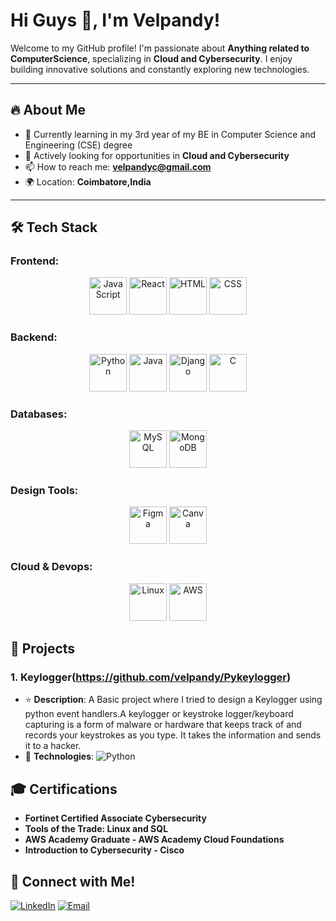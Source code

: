 # Hi Guys 👋, I'm Velpandy!

Welcome to my GitHub profile! I'm passionate about **Anything related to ComputerScience**, specializing in **Cloud and Cybersecurity**. I enjoy building innovative solutions and constantly exploring new technologies.

---

## 🔥 About Me
- 🌱 Currently learning in my 3rd year of my BE in Computer Science and Engineering (CSE) degree
- 💼 Actively looking for opportunities in **Cloud and Cybersecurity**
- 📫 How to reach me: **velpandyc@gmail.com**
- 🌍 Location: **Coimbatore,India**

---

## 🛠️ Tech Stack



### Frontend:
<p align="center">
  <img src="https://cdn.jsdelivr.net/gh/devicons/devicon/icons/javascript/javascript-original.svg" alt="JavaScript" width="60" height="60"/>
  <img src="https://cdn.jsdelivr.net/gh/devicons/devicon/icons/react/react-original.svg" alt="React" width="60" height="60"/>
  <img src="https://cdn.jsdelivr.net/gh/devicons/devicon/icons/html5/html5-original.svg" alt="HTML" width="60" height="60"/>
  <img src="https://cdn.jsdelivr.net/gh/devicons/devicon/icons/css3/css3-original.svg" alt="CSS" width="60" height="60"/>
</p>

### Backend:
<p align="center">
  <img src="https://cdn.jsdelivr.net/gh/devicons/devicon/icons/python/python-original.svg" alt="Python" width="60" height="60"/>
  <img src="https://cdn.jsdelivr.net/gh/devicons/devicon/icons/java/java-original.svg" alt="Java" width="60" height="60"/>
  <img src="https://th.bing.com/th?id=OIP.HVKOLLX7wprRbHTl2IPDcQHaDX&w=298&h=135&c=10&rs=1&qlt=99&bgcl=fffffe&r=0&o=6&cb=13&dpr=1.3&pid=MultiSMRSV2Source" alt="Django" width="60" height="60"/>
  <img src="https://cdn.jsdelivr.net/gh/devicons/devicon/icons/c/c-original.svg" alt="C" width="60" height="60"/>
</p>

### Databases:
<p align="center">
  <img src="https://cdn.jsdelivr.net/gh/devicons/devicon/icons/mysql/mysql-original.svg" alt="MySQL" width="60" height="60"/>
  <img src="https://cdn.jsdelivr.net/gh/devicons/devicon/icons/mongodb/mongodb-original.svg" alt="MongoDB" width="60" height="60"/>
</p>

### Design Tools:
<p align="center">
  <img src="https://cdn.jsdelivr.net/gh/devicons/devicon/icons/figma/figma-original.svg" alt="Figma" width="60" height="60"/>
  <img src="https://cdn.jsdelivr.net/gh/devicons/devicon/icons/canva/canva-original.svg" alt="Canva" width="60" height="60"/>
</p>

### Cloud & Devops:
<p align="center">
  <img src="https://cdn.jsdelivr.net/gh/devicons/devicon/icons/linux/linux-original.svg" alt="Linux" width="60" height="60"/>
  <img src="https://th.bing.com/th/id/OIP.TbSXn2jIKNB-Nenc3_obiwAAAA?rs=1&pid=ImgDetMain" alt="AWS" width="60" height="60"/>
</p>

## 🚀 Projects
### 1. Keylogger(https://github.com/velpandy/Pykeylogger)
   - ⭐ **Description**: A Basic project where I tried to design a Keylogger using python event handlers.A keylogger or keystroke logger/keyboard capturing is a form of malware or hardware that keeps track of and records your keystrokes as you type. It takes the information and sends it to a hacker.
   - 🔧 **Technologies**:  ![Python](https://img.shields.io/badge/-Python-05122A?style=flat&logo=python&logoColor=white&height=40)


## 🎓 Certifications
- **Fortinet Certified Associate Cybersecurity** 
- **Tools of the Trade: Linux and SQL**
- **AWS Academy Graduate - AWS Academy Cloud Foundations**
- **Introduction to Cybersecurity - Cisco**


## 🤝 Connect with Me!
[![LinkedIn](https://img.shields.io/badge/LinkedIn-Connect-blue)](https://linkedin.com/in/velpandy-c)
[![Email](https://img.shields.io/badge/Email-Send%20Mail-red)](mailto:velpandyc@gmail.com)

